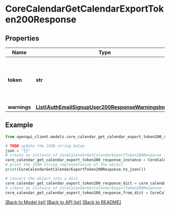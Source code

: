 # CoreCalendarGetCalendarExportToken200Response


## Properties

Name | Type | Description | Notes
------------ | ------------- | ------------- | -------------
**token** | **str** | The calendar permanent access token for calendar export. | [default to 'null']
**warnings** | [**List[AuthEmailSignupUser200ResponseWarningsInner]**](AuthEmailSignupUser200ResponseWarningsInner.md) |  | [optional] 

## Example

```python
from openapi_client.models.core_calendar_get_calendar_export_token200_response import CoreCalendarGetCalendarExportToken200Response

# TODO update the JSON string below
json = "{}"
# create an instance of CoreCalendarGetCalendarExportToken200Response from a JSON string
core_calendar_get_calendar_export_token200_response_instance = CoreCalendarGetCalendarExportToken200Response.from_json(json)
# print the JSON string representation of the object
print(CoreCalendarGetCalendarExportToken200Response.to_json())

# convert the object into a dict
core_calendar_get_calendar_export_token200_response_dict = core_calendar_get_calendar_export_token200_response_instance.to_dict()
# create an instance of CoreCalendarGetCalendarExportToken200Response from a dict
core_calendar_get_calendar_export_token200_response_from_dict = CoreCalendarGetCalendarExportToken200Response.from_dict(core_calendar_get_calendar_export_token200_response_dict)
```
[[Back to Model list]](../README.md#documentation-for-models) [[Back to API list]](../README.md#documentation-for-api-endpoints) [[Back to README]](../README.md)


